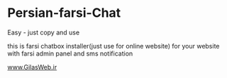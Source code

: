 # Persian-farsi-Chat
Easy - just copy and use

this is farsi chatbox installer(just use for online website) for your website with farsi admin panel and sms notification

www.GilasWeb.ir

